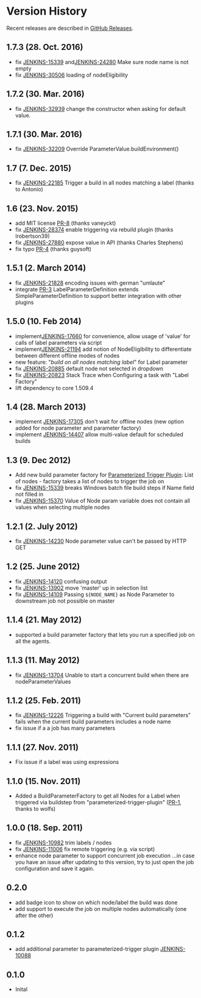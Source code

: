 # Version History

Recent releases are described in [GitHub Releases](https://github.com/jenkinsci/nodelabelparameter-plugin/releases).

## 1.7.3 (28. Oct. 2016)

-   fix [JENKINS-15339](https://issues.jenkins.io/browse/JENKINS-15339)
    and[JENKINS-24280](https://issues.jenkins.io/browse/JENKINS-24280)
    Make sure node name is not empty
-   fix [JENKINS-30506](https://issues.jenkins.io/browse/JENKINS-30506)
    loading of nodeEligibility

## 1.7.2 (30. Mar. 2016)

-   fix [JENKINS-32939](https://issues.jenkins.io/browse/JENKINS-32939)
    change the constructor when asking for default value.

## 1.7.1 (30. Mar. 2016)

-   fix [JENKINS-32209](https://issues.jenkins.io/browse/JENKINS-32209)
    Override ParameterValue.buildEnvironment()

## 1.7 (7. Dec. 2015)

-   fix [JENKINS-22185](https://issues.jenkins.io/browse/JENKINS-22185)
    Trigger a build in all nodes matching a label (thanks to Antonio)

## 1.6 (23. Nov. 2015)

-   add MIT license [PR-8](https://github.com/jenkinsci/nodelabelparameter-plugin/pull/8)
    (thanks vaneyckt)
-   fix [JENKINS-28374](https://issues.jenkins.io/browse/JENKINS-28374)
    enable triggering via rebuild plugin (thanks lrobertson39)
-   fix [JENKINS-27880](https://issues.jenkins.io/browse/JENKINS-27880)
    expose value in API (thanks Charles Stephens)
-   fix typo [PR-4](https://github.com/jenkinsci/nodelabelparameter-plugin/pull/4)
    (thanks guysoft)

## 1.5.1 (2. March 2014)

-   fix [JENKINS-21828](https://issues.jenkins.io/browse/JENKINS-21828)
    encoding issues with german "umlaute"
-   integrate [PR-3](https://github.com/jenkinsci/nodelabelparameter-plugin/pull/3)
    LabelParameterDefinition extends SimpleParameterDefinition to
    support better integration with other plugins

## 1.5.0 (10. Feb 2014)

-   implement[JENKINS-17660](https://issues.jenkins.io/browse/JENKINS-17660)
    for convenience, allow usage of 'value' for calls of label
    parameters via script
-   implement[JENKINS-21194](https://issues.jenkins.io/browse/JENKINS-21194)
    add notion of NodeEligibility to differentiate between different
    offline modes of nodes
-   new feature: "*build on all nodes matching label*" for Label
    parameter
-   fix [JENKINS-20885](https://issues.jenkins.io/browse/JENKINS-20885)
    default node not selected in dropdown
-   fix [JENKINS-20823](https://issues.jenkins.io/browse/JENKINS-20823)
    Stack Trace when Configuring a task with "Label Factory"
-   lift dependency to core 1.509.4

## 1.4 (28. March 2013)

-   implement [JENKINS-17305](https://issues.jenkins.io/browse/JENKINS-17305)
    don't wait for offline nodes (new option added for node parameter
    and parameter factory)
-   implement [JENKINS-14407](https://issues.jenkins.io/browse/JENKINS-14407)
    allow multi-value default for scheduled builds

## 1.3 (9. Dec 2012)

-   Add new build parameter factory for
    [Parameterized Trigger Plugin](https://plugins.jenkins.io/parameterized-trigger/):
    List of nodes - factory takes a list of nodes to trigger the job on
-   fix [JENKINS-15339](https://issues.jenkins.io/browse/JENKINS-15339)
    breaks Windows batch file build steps if Name field not filled in
-   fix [JENKINS-15370](https://issues.jenkins.io/browse/JENKINS-15370)
    Value of Node param variable does not contain all values when
    selecting multiple nodes

## 1.2.1 (2. July 2012)

-   fix [JENKINS-14230](https://issues.jenkins.io/browse/JENKINS-14230)
    Node parameter value can't be passed by HTTP GET

## 1.2 (25. June 2012)

-   fix [JENKINS-14120](https://issues.jenkins.io/browse/JENKINS-14120)
    confusing output
-   fix [JENKINS-13902](https://issues.jenkins.io/browse/JENKINS-13902)
    move 'master' up in selection list
-   fix [JENKINS-14109](https://issues.jenkins.io/browse/JENKINS-14109)
    Passing `${NODE_NAME}` as Node Parameter to downstream job not
    possible on master

## 1.1.4 (21. May 2012)

-   supported a build parameter factory that lets you run a specified
    job on all the agents.

## 1.1.3 (11. May 2012)

-   fix [JENKINS-13704](https://issues.jenkins.io/browse/JENKINS-13704)
    Unable to start a concurrent build when there are
    nodeParameterValues

## 1.1.2 (25. Feb. 2011)

-   fix [JENKINS-12226](https://issues.jenkins.io/browse/JENKINS-12226)
    Triggering a build with "Current build parameters" fails when the
    current build parameters includes a node name
-   fix issue if a a job has many parameters

## 1.1.1 (27. Nov. 2011)

-   Fix issue if a label was using expressions

## 1.1.0 (15. Nov. 2011)

-   Added a BuildParameterFactory to get all Nodes for a Label when
    triggered via buildstep from "parameterized-trigger-plugin"
    ([PR-1](https://github.com/jenkinsci/nodelabelparameter-plugin/pull/1),
    thanks to wolfs)

## 1.0.0 (18. Sep. 2011)

-   fix [JENKINS-10982](https://issues.jenkins.io/browse/JENKINS-10982)
    trim labels / nodes
-   fix [JENKINS-11006](https://issues.jenkins.io/browse/JENKINS-11006)
    fix remote triggering (e.g. via script)
-   enhance node parameter to support concurrent job execution
    ...in case you have an issue after updating to this version, try to
    just open the job configuration and save it again.

## 0.2.0

-   add badge icon to show on which node/label the build was done
-   add support to execute the job on multiple nodes automatically (one
    after the other)

## 0.1.2

-   add additional parameter to parameterized-trigger plugin
    [JENKINS-10088](https://issues.jenkins.io/browse/JENKINS-10088)

## 0.1.0

-   Inital
